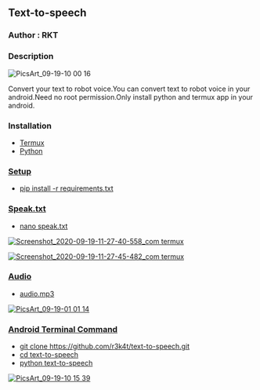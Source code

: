 <h2>Text-to-speech</h2>

### Author : RKT ###

### Description ###


![PicsArt_09-19-10 00 16](https://user-images.githubusercontent.com/69615463/93660843-e0081d80-fa74-11ea-9bd6-e80fb6d2b825.jpg)


Convert your text to robot voice.You can convert text to robot voice in your android.Need no root permission.Only install python and termux app in your android.

### Installation ###

<ul>
<li><a href="https://termux.en.uptodown.com/android">Termux</li>
<li><a href="https://www.python.org">Python</li>
</ul>

### Setup ###

<ul>
<li>pip install -r requirements.txt</li>
</ul>

### Speak.txt ###

<ul>
<li>nano speak.txt</li>
</ul>

![Screenshot_2020-09-19-11-27-40-558_com termux](https://user-images.githubusercontent.com/69615463/93661113-0b8c0780-fa77-11ea-9d3b-84e54dfc89a8.jpg)

![Screenshot_2020-09-19-11-27-45-482_com termux](https://user-images.githubusercontent.com/69615463/93661190-9e2ca680-fa77-11ea-92c1-058b4a45ee36.jpg)

### Audio ###

<ul>
<li>audio.mp3</li>
</ul>

![PicsArt_09-19-01 01 14](https://user-images.githubusercontent.com/69615463/93661270-4e021400-fa78-11ea-8a3a-2568289a6504.jpg)


### Android Terminal Command ###

<ul>
<li>git clone https://github.com/r3k4t/text-to-speech.git</li>
<li>cd text-to-speech</li>
<li>python text-to-speech</li>
</ul>

![PicsArt_09-19-10 15 39](https://user-images.githubusercontent.com/69615463/93660899-5efd5600-fa75-11ea-92eb-8542d8f4320f.jpg)
